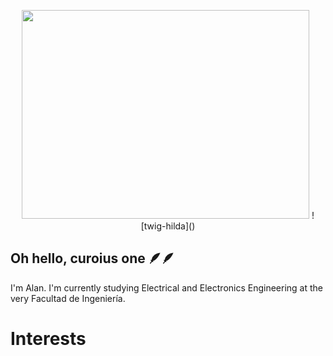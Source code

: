 
<p align = "center">
  <img src="https://user-images.githubusercontent.com/90327529/233441405-b5e94b1b-95cb-4cfa-8286-ffd9acd99ee4.gif" width="460" height="334"  />
  ![twig-hilda]()
</p>

## Oh hello, curoius one 🪶🪶
I'm Alan. I'm currently studying Electrical and Electronics Engineering at the very Facultad de Ingeniería.


# Interests

